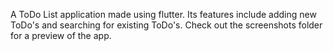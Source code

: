 A ToDo List application made using flutter. Its features include adding new ToDo's and searching for existing ToDo's.
Check out the screenshots folder for a preview of the app.
